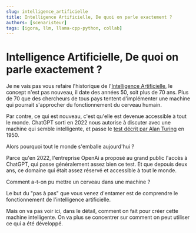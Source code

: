 ```yaml
---
slug: intelligence_artificielle
title: Intelligence Artificielle, De quoi on parle exactement ?
authors: [scenaristeur]
tags: [igora, llm, llama-cpp-python, collab]
---
```



# Intelligence Artificielle, De quoi on parle exactement ?

Je ne vais pas vous refaire l'historique de l'[Intelligence Artificielle](https://fr.wikipedia.org/wiki/Intelligence_artificielle), le concept n'est pas nouveau, il date des années 50, soit plus de 70 ans. Plus de 70 que des chercheurs de tous pays tentent d'implémenter une machine qui pourrait s'approcher du fonctionnement 
du cerveau humain. 

Par contre, ce qui est nouveau, c'est qu'elle est devenue accessible à tout le monde. ChatGPT sorti en 2022 nous autorise à discuter
avec une machine qui semble intelligente, et passe le [test décrit par Alan Turing](https://fr.wikipedia.org/wiki/Test_de_Turing) en 1950.

Alors pourquoi tout le monde s'emballe aujourd'hui ?

Parce qu'en 2022, l'entreprise OpenAi a proposé au grand public l'accès à ChatGPT, qui passe généralement assez bien ce test. Et que depouis deux ans, 
ce domaine qui était assez réservé et accessible à tout le monde. 

Comment a-t-on pu mettre un cerveau dans une machine ?

Le but du "pas à pas" que vous venez d'entamer est de comprendre le fonctionnement de l'intelligence artificielle.

Mais on va pas voir ici, dans le détail, comment on fait pour créer cette machine intelligente. On va plus se concentrer sur comment on peut utiliser 
ce qui a été développé.



